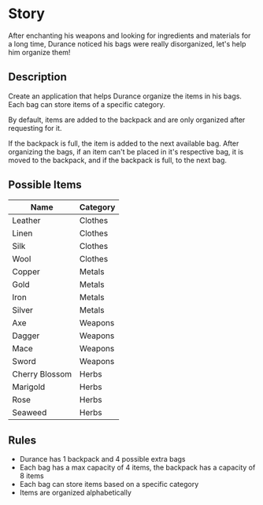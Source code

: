 # Story
After enchanting his weapons and looking for ingredients and materials for a long time, Durance noticed his bags were really disorganized, let's help him organize them!

## Description
Create an application that helps Durance organize the items in his bags. Each bag can store items of a specific category. 

By default, items are added to the backpack and are only organized after requesting for it.

If the backpack is full, the item is added to the next available bag. After organizing the bags, if an item can't be placed in it's respective bag, it is moved to the backpack, and if the backpack is full, to the next bag.

## Possible Items

| Name           | Category |
| -------------- | -------- |
| Leather        | Clothes  |
| Linen          | Clothes  |
| Silk           | Clothes  |
| Wool           | Clothes  |
| Copper         | Metals   |
| Gold           | Metals   |
| Iron           | Metals   |
| Silver         | Metals   |
| Axe            | Weapons  |
| Dagger         | Weapons  |
| Mace           | Weapons  |
| Sword          | Weapons  |
| Cherry Blossom | Herbs    |
| Marigold       | Herbs    |
| Rose           | Herbs    |
| Seaweed        | Herbs    |

## Rules

- Durance has 1 backpack and 4 possible extra bags
- Each bag has a max capacity of 4 items, the backpack has a capacity of 8 items
- Each bag can store items based on a specific category
- Items are organized alphabetically
